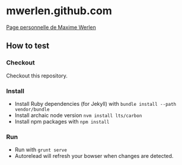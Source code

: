 mwerlen.github.com
==================

[Page personnelle de Maxime Werlen](http://maxime.werlen.fr)


How to test
-----------

### Checkout

Checkout this repository.

### Install 

* Install Ruby dependencies (for Jekyll) with `bundle install --path vendor/bundle`
* Install archaic node version `nvm install lts/carbon`
* Install npm packages with `npm install`

### Run

* Run with `grunt serve`
* Autorelead will refresh your bowser when changes are detected.

